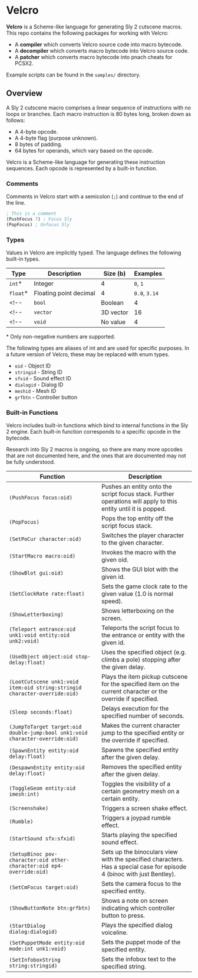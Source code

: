 # Velcro

**Velcro** is a Scheme-like language for generating Sly 2 cutscene macros. This repo contains the following packages for working with Velcro:

* A **compiler** which converts Velcro source code into macro bytecode.
* A **decompiler** which converts macro bytecode into Velcro source code.
* A **patcher** which converts macro bytecode into pnach cheats for PCSX2.

Example scripts can be found in the `samples/` directory.

## Overview

A Sly 2 cutscene macro comprises a linear sequence of instructions with no loops or branches. Each macro instruction is 80 bytes long, broken down as follows:

* A 4-byte opcode.
* A 4-byte flag (purpose unknown).
* 8 bytes of padding.
* 64 bytes for operands, which vary based on the opcode.

 Velcro is a Scheme-like language for generating these instruction sequences. Each opcode is represented by a built-in function.

### Comments

Comments in Velcro start with a semicolon (`;`) and continue to the end of the line.

```scheme
; This is a comment
(PushFocus 7) ; Focus Sly
(PopFocus) ; Unfocus Sly
```

### Types

Values in Velcro are implicitly typed. The language defines the following built-in types.

| Type     | Description            | Size (b) | Examples              |
|----------|------------------------|----------|-----------------------|
| `int`*    | Integer                | 4        | `0`, `1`        |
| `float`*  | Floating point decimal | 4        | `0.0`, `3.14` |
<!-- | `bool`   | Boolean                | 4        | `true`, `false`       | -->
<!-- | `vector` | 3D vector              | 16       | `<1, 0, 0>`, `<0, 1, 0>` | -->
<!-- | `void`   | No value               | 4        | n/a                    | -->

\* Only non-negative numbers are supported.

The following types are aliases of int and are used for specific purposes. In a future version of Velcro, these may be replaced with enum types.

* `oid` - Object ID
* `stringid` - String ID
* `sfxid` - Sound effect ID
* `dialogid` - Dialog ID
* `meshid` - Mesh ID
* `grfbtn` - Controller button

### Built-in Functions

Velcro includes built-in functions which bind to internal functions in the Sly 2 engine. Each built-in function corresponds to a specific opcode in the bytecode.

Research into Sly 2 macros is ongoing, so there are many more opcodes that are not documented here, and the ones that are documented may not be fully understood.

| Function | Description |
|----------|-------------|
| `(PushFocus focus:oid)` | Pushes an entity onto the script focus stack. Further operations will apply to this entity until it is popped. |
| `(PopFocus)` | Pops the top entity off the script focus stack. |
| `(SetPoCur character:oid)` | Switches the player character to the given character. |
| `(StartMacro macro:oid)` | Invokes the macro with the given oid. |
| `(ShowBlot gui:oid)` | Shows the GUI blot with the given id. |
| `(SetClockRate rate:float)` | Sets the game clock rate to the given value (1.0 is normal speed). |
| `(ShowLetterboxing)` | Shows letterboxing on the screen. |
| `(Teleport entrance:oid unk1:void entity:oid unk2:void)` | Teleports the script focus to the entrance or entity with the given id. |
| `(UseObject object:oid stop-delay:float)` | Uses the specified object (e.g. climbs a pole) stopping after the given delay. |
| `(LootCutscene unk1:void item:oid string:stringid character-override:oid)` | Plays the item pickup cutscene for the specified item on the current character or the override if specified. |
| `(Sleep seconds:float)` | Delays execution for the specified number of seconds. |
| `(JumpToTarget target:oid double-jump:bool unk1:void character-override:oid)` | Makes the current character jump to the specified entity or the override if specified. |
| `(SpawnEntity entity:oid delay:float)` | Spawns the specified entity after the given delay. |
| `(DespawnEntity entity:oid delay:float)` | Removes the specified entity after the given delay. |
| `(ToggleGeom entity:oid imesh:int)` | Toggles the visibility of a certain geometry mesh on a certain entity. |
| `(Screenshake)` | Triggers a screen shake effect. |
| `(Rumble)` | Triggers a joypad rumble effect. |
| `(StartSound sfx:sfxid)` | Starts playing the specified sound effect. |
| `(SetupBinoc pov-character:oid other-character:oid ep4-override:oid)` | Sets up the binoculars view with the specified characters. Has a special case for episode 4 (binoc with just Bentley). |
| `(SetCmFocus target:oid)` | Sets the camera focus to the specified entity. |
| `(ShowButtonNote btn:grfbtn)` | Shows a note on screen indicating which controller button to press. |
| `(StartDialog dialog:dialogid)` | Plays the specified dialog voiceline. |
| `(SetPuppetMode entity:oid mode:int unk1:void)` | Sets the puppet mode of the specified entity. |
| `(SetInfoboxString string:stringid)` | Sets the infobox text to the specified string. |
